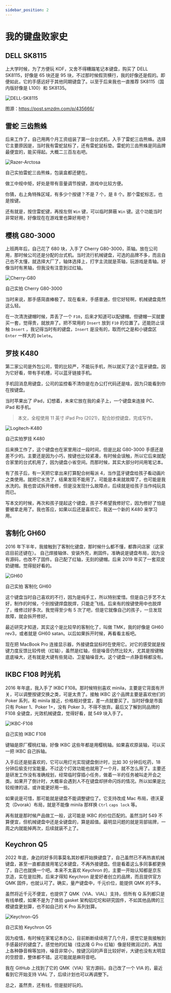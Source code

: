```yaml
---
sidebar_position: 2
---
```


# 我的键盘败家史

## DELL SK8115

上大学时候，为了方便玩 KOF，又舍不得糟蹋笔记本键盘，购买了 DELL SK8115，好像是 65 块还是 95
块，不过那时候假货横行，我的好像还是假的。即便如此，它的手感远好于其他同期键盘了。以至于后来我也一直推荐 SK8115（国内版好像是
L100）和 SK8135。

![DELL-SK8115](./assets/DELL-SK8115.jpeg)

图源：https://post.smzdm.com/p/435666/

## 雷蛇 三齿熊蛛

后来工作了，自己用两个月工资组装了第一台台式机，入手了雷蛇三齿熊蛛。选择它主要原因是，当时我有雷蛇鼠标了，还有雷蛇鼠标垫。雷蛇的三齿熊蛛是同品牌最便宜的，能买得起。大概二三百左右吧。

![Razer-Arctosa](./assets/Razer-Arctosa.jpeg)

自己实拍雷蛇三齿熊蛛，包装盒都还健在。

做工中规中矩，好处是带有音量调节按键，游戏中比较方便。

你猜，右上角特殊区域，有多少个按键？不是 7 个，是 8 个。那个雷蛇标志，也是按键。

还有就是，按住雷蛇键，再按左侧 `Win` 键，可以临时屏蔽 `Win` 键。这个功能当时非常好用，好像现在在游戏里也算好用吧？

## 樱桃 G80-3000

上班两年后，自己花了 680 块，入手了 Cherry
G80-3000，茶轴。放在公司用，那时候公司还是分配的台式机。当时流行机械键盘，可选的品牌不多，而且自己也不太懂，就选择大厂了，轴体选择上，打字主流就是茶轴，玩游戏是青轴。好像当时有黑轴，但我没有注意到过红轴。

![Cherry-G80](./assets/Cherry-G80.jpeg)

自己实拍 Cherry G80-3000

当时来说，那手感简直棒极了。现在看来，手感普通，但它好轻啊，机械键盘竟然这么轻。

在一次清洗键帽时候，弄丢了一个 `F10`，后来才知道可以配键帽。但键帽一买就要买一套，觉得贵，就放弃了。把不常用的 `Insert`
放到 `F10` 的位置了。还能防止误触 `Insert` ，我记得当时有的键盘，`Insert` 是没有的，取而代之是和小键盘区 `Enter`
一样大的 `Delete`。

## 罗技 K480

第二家公司是外包公司，管的比较严，不能玩手机，所以就买了这个蓝牙键盘。因为它好看，带有手机槽，可以蓝牙链接手机。

手机回消息用键盘，公司的监控看不清你是在办公打代码还是啥，因为只能看到你在按键盘。

当时苹果出了 iPad，幻想着，未来它放在我的桌子上，一个键盘来连接 PC、iPad 和手机。

> 本文，全程使用 11 英寸 iPad Pro (2021)，配合妙控键盘，完成写作。

![Logitech-K480](./assets/Logitech-K480.jpeg)

自己实拍罗技 K480

后来换工作了，这个键盘也在家里用过一段时间，但是比起 G80-3000
手感还是差不少的。主要还是因为小巧，按键也比较紧凑，有时候会误触，所以它后来就配合家里的台式机用了，因为键盘小省空间。而那时候，其实大部分时间用笔记本。

有了孩子后，有一天把它拿出来打算配合树莓派
4，当作蓝牙键盘给孩子看动画片之类使用。就把它水洗了，结果发现不能用了。可能是本来就故障了，也可能是我水洗的。我也尝试拆开维修，但是没发现什么故障点，后续就是给孩子当作纯玩具而已。

写本文的时候，再次和孩子提起这个键盘，孩子不希望我修好它，因为修好了怕是要被拿走用了。我也答应，如果以后还是喜欢它，我送一个新的
K480 来学习用。

## 客制化 GH60

2016 年下半年，我接触到了客制化键盘，那时候什么都不懂，都靠问店家（这家店目前还键在）。
自己焊接轴体、安装外壳，刷固件。准确说是键盘布局，因为没有源码，也改不了固件。自己配了红轴，无刻的键帽。后来 2019
年买了一套双皮奶键帽。觉得挺好看的。

![GH60](./assets/GH60.jpeg)

自己实拍 客制化 GH60

这个键盘当时自己喜欢的不行，因为是纯手工，所以特别爱惜。但是自己手艺不太好，制作的时候，个别按键焊盘脱焊，只能走飞线。后来有的按键使用中也脱焊了，维修过好多次。我觉得至少有
5 次了吧，但是它就像自己的孩子，一旦发现故障，就会拆开修好。

最近研究才知道，其实这个是比较早的客制化了，叫做 TMK，我的好像是 GH60 rev3，或者就是 GH60 satan。以后如果拆开时候，再看看主板吧。

现在把 MacBook Pro 连接显示器，外接键盘鼠标时在使用它。对它的感受就是按键力度反馈比较传统（红轴），虽然是红轴，但是噪音仍然比较大，尤其是按键触底底噪大，还有就是大键有些晃动，卫星轴噪音大。这个键盘一点静音棉都没有。

## IKBC F108 时光机

2016 年年底，我入手了 IKBC F108。那时候特别喜欢 minila，主要是它背面有开关，可以调整按键交换之类，可是太贵了。接触 IKBC
这个品牌主要是喜欢他们的 Poker 系列，和 minila 接近，价格相对便宜，差一点就要买了。当时好像是市面只有 Poker 1、Poker 1+，没有
Poker 3，不得不放弃。最后又了解到同品牌的 F108 全键盘，光效机械键盘，觉得好看，就 549 块入手了。

![IKBC-F108](./assets/IKBC-F108.jpeg)

自己实拍 IKBC F108

键轴是原厂樱桃红轴，好像 IKBC 这些年都是用樱桃轴。如果喜欢原装轴，可以买一把 IKBC 自己拆轴。

入手后还是挺喜欢的，它可以用灯光实现键盘倒计时，比如 30 分钟后吃药，18
分钟后偷支付宝能量。不过这个灯效功能也就用了一个月，就不怎么用了。主要还是研发工作没有准确规划，经常临时穿插小任务，做着一半的任务被叫走开会之类。如果开了倒计时，大概率会遇到人不在键盘却拼命闪烁的情况。所以如果是比较规律的话，或许能更好用一些。

如果说是可惜，那可能就是键盘不能调整键位了。它支持改成 Mac 布局，德沃夏克（Dvorak）布局，就是不能像 minila
那样换 `Ctrl` `caps lock` 等。

再有就是那时候产品做工一般，这可能是 IKBC 的价位匹配的。虽然当时 549
不算便宜，但机械键盘中还是全键盘的，算是超值。最明显问题的就是背部铭牌，一周之内就能掉两次，后续就装不上了。

## Keychron Q5

2022 年底，身边的好多同事莫名其妙都开始换键盘了，自己虽然已不再热衷机械键盘，甚至一直都直接用笔记本键盘，不再外接键盘。但是看着这么多同事都更换了，自己也就换一个吧。本来不太喜欢
Keychron 的，主要一开始认知都是京东京造，实在是拉胯。后来才得知 Keychron 是爱好者创立的品牌，而且提供官方 QMK
固件，也就认可了。确实，量产键盘中，千元价位，能提供 QMK 的不多。

虽然将近千元不便宜，也提供了 QMK（VIA、VIAL）支持，但所有 Q 系列都只是有线单模，如果不是为了体验 gasket
架构铝坨坨和研究固件，不如其他品牌的三模键盘更划算，也不如自己的 K Pro 系列划算。

![Keychron-Q5](./assets/Keychron-Q5.jpeg)

自己实拍 Keychron Q5

因为疫情，有时候在家笔记本办公，目前断断续续用了几个月，感觉它是我接触到手感最好的键盘了。感觉他的红轴（佳达隆 G Pro
红轴）像是轻微润过的，再加上各种静音棉等加持，噪音非常小，按键沉闷的声音比较好听，大键也没有太明显的空腔音，整体都不错。这可能就是麻将音吧。

我在 GitHub 上找到了它的 QMK（VIA）官方源码，自己改了一个 VIA 的，最近看到它开始支持 VIAL 了，后续计划也可以再调整下。

总之，虽然贵，还有线，但是挺好玩的。
